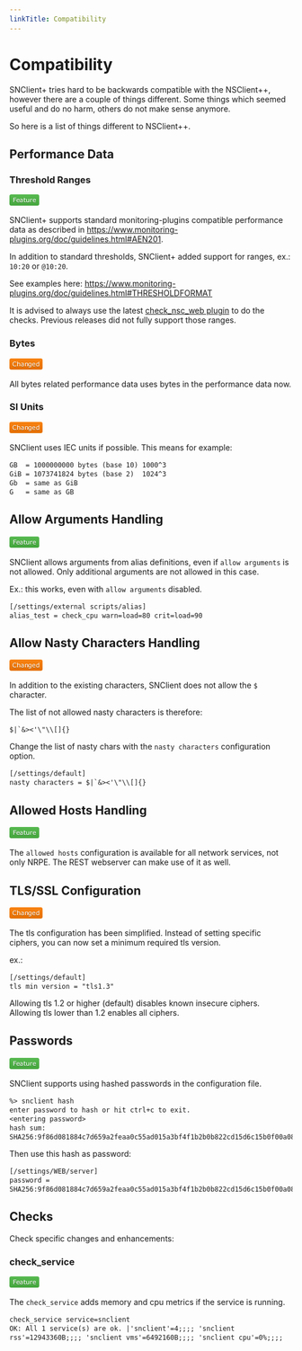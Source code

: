 ```yaml
---
linkTitle: Compatibility
---
```


# Compatibility

SNClient+ tries hard to be backwards compatible with the NSClient++, however there are a couple of things different. Some things which seemed useful and do no harm, others do not make sense anymore.

So here is a list of things different to NSClient++.

## Performance Data
### Threshold Ranges
![Feature](../icons/feature.png "this is a new thing in SNClient+")

SNClient+ supports standard monitoring-plugins compatible performance data as
described in https://www.monitoring-plugins.org/doc/guidelines.html#AEN201.

In addition to standard thresholds, SNClient+ added support for ranges, ex.: `10:20` or `@10:20`.

See examples here:
https://www.monitoring-plugins.org/doc/guidelines.html#THRESHOLDFORMAT

It is advised to always use the latest [check_nsc_web plugin](https://github.com/ConSol-Monitoring/check_nsc_web) to do the checks. Previous releases did not fully support those ranges.


### Bytes
![Change](../icons/changed.png "this is different in SNClient+")

All bytes related performance data uses bytes in the performance data now.


### SI Units
![Change](../icons/changed.png "this is different in SNClient+")

SNClient uses IEC units if possible. This means for example:

	GB  = 1000000000 bytes (base 10) 1000^3
	GiB = 1073741824 bytes (base 2)  1024^3
	Gb  = same as GiB
	G   = same as GB


## Allow Arguments Handling
![Feature](../icons/feature.png "this is a new thing in SNClient+")

SNClient allows arguments from alias definitions, even if `allow arguments` is not allowed. Only additional arguments
are not allowed in this case.

Ex.: this works, even with `allow arguments` disabled.

	[/settings/external scripts/alias]
	alias_test = check_cpu warn=load=80 crit=load=90

## Allow Nasty Characters Handling
![Change](../icons/changed.png "this is different in SNClient+")

In addition to the existing characters, SNClient does not allow the `$` character.

The list of not allowed nasty characters is therefore:

	$|`&><'\"\\[]{}

Change the list of nasty chars with the `nasty characters` configuration option.

	[/settings/default]
	nasty characters = $|`&><'\"\\[]{}

## Allowed Hosts Handling
![Feature](../icons/feature.png "this is a new thing in SNClient+")

The `allowed hosts` configuration is available for all network services, not only NRPE. The REST webserver can make use
of it as well.

## TLS/SSL Configuration
![Change](../icons/changed.png "this is different in SNClient+")

The tls configuration has been simplified. Instead of setting specific ciphers, you can now set a
minimum required tls version.

ex.:

	[/settings/default]
	tls min version = "tls1.3"

Allowing tls 1.2 or higher (default) disables known insecure ciphers. Allowing
tls lower than 1.2 enables all ciphers.

## Passwords
![Feature](../icons/feature.png "this is a new thing in SNClient+")

SNClient supports using hashed passwords in the configuration file.

	%> snclient hash
	enter password to hash or hit ctrl+c to exit.
	<entering password>
	hash sum: SHA256:9f86d081884c7d659a2feaa0c55ad015a3bf4f1b2b0b822cd15d6c15b0f00a08

Then use this hash as password:

	[/settings/WEB/server]
	password = SHA256:9f86d081884c7d659a2feaa0c55ad015a3bf4f1b2b0b822cd15d6c15b0f00a08



## Checks

Check specific changes and enhancements:

### check_service
![Feature](../icons/feature.png "this is a new thing in SNClient+")

The `check_service` adds memory and cpu metrics if the service is running.

	check_service service=snclient
	OK: All 1 service(s) are ok. |'snclient'=4;;;; 'snclient rss'=12943360B;;;; 'snclient vms'=6492160B;;;; 'snclient cpu'=0%;;;;

